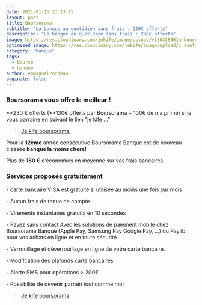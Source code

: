 ```yaml
---
date: 2021-01-15 23:13:15
layout: post
title: Boursorama
subtitle: "La banque au quotidien sans frais : 230€ offerts"
description: "La banque au quotidien sans frais : 230€ offerts"
image: https://res.cloudinary.com/jekife/image/upload/v1603385614/boursorama_bvurwe.jpg
optimized_image: https://res.cloudinary.com/jekife/image/upload/c_scale,w_380/v1603385614/boursorama_bvurwe.jpg
category: "banque"
tags:
  - bourse
  - banque
author: emmanuelrondeau
paginate: false
---
```

### Boursorama vous offre le meilleur !

**230 € offerts (**130€  offerts par Boursorama + 100€ de ma prime) si je vous parraine en suivant le lien "je kife ..."  

> [Je kife boursorama.](https://bour.so/ETaktIwgT2)

Pour la **12ème** année consécutive Boursorama Banque est de nouveau classée **banque la moins chère!**

Plus de **180 €** d’économies en moyenne sur vos frais bancaires.

### Services proposés gratuitement

\- carte bancaire VISA est gratuite si utilisée au moins une fois par mois

\- Aucun frais de tenue de compte

\- Virements instantanés gratuits en 10 secondes

\- Payez sans contact Avec les solutions de paiement mobile chez Boursorama Banque (Apple Pay, Samsung Pay
Google Pay, ...) ou  Paylib pour vos achats en ligne et en toute sécurité.

\- Verrouillage et déverrouillage en ligne de votre carte bancaire.

\- Modifcation des plafonds carte bancaires

\- Alerte SMS pour opérations > 200€

\- Possibilité de devenir parrain tout comme moi

> [Je kife boursorama.](https://bour.so/ETaktIwgT2)
